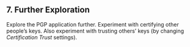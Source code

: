 
##	7. Further Exploration

Explore the PGP application further. Experiment with certifying other people’s keys. Also experiment with trusting others’ keys (by changing *Certification Trust* settings). 
